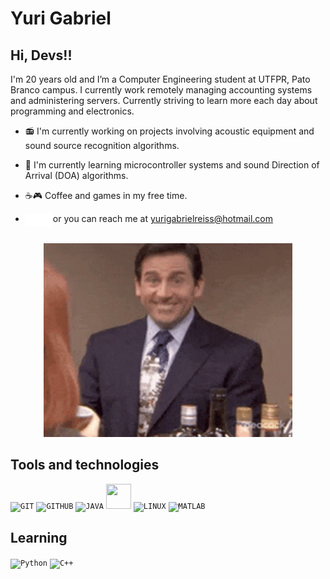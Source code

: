 # Yuri Gabriel
## Hi, Devs!!

I'm 20 years old and I’m a Computer Engineering student at UTFPR, Pato Branco campus. I currently work remotely managing accounting systems and administering servers. Currently striving to learn more each day about programming and electronics. 

- 📻 I'm currently working on projects involving acoustic equipment and sound source recognition algorithms.

- 🌱 I'm currently learning microcontroller systems and sound Direction of Arrival (DOA) algorithms.

- ☕🎮 Coffee and games in my free time.

- or you can reach me at <yurigabrielreiss@hotmail.com>
  <a href="https://www.instagram.com/yuri_gabrielreis/" target="_blank"><img align="left" alt="Instagram" width="22px" src="https://github.com/Aakarsh-B/trying-repos/blob/master/insta.svg" /></a>
<a href="https://www.linkedin.com/in/yuri-gabriel-reis" target="_blank"><img align="left" alt="LinkedIn" width="22px" src="https://github.com/Aakarsh-B/trying-repos/blob/master/linkedin.svg" /></a>

<br>

<div align="center">
    <img alt="GIF" src="./the-office-the.gif" width="398" height="310" />
</div>

## Tools and technologies
<div align="left">
    <code><img width="40px" src="https://cdn.jsdelivr.net/gh/devicons/devicon/icons/git/git-original.svg" title="GIT"/></code>
    <code><img width="40px" src="https://cdn.jsdelivr.net/gh/devicons/devicon/icons/github/github-original.svg" title="GITHUB"/></code>
    <code><img width="40px" src="https://cdn.jsdelivr.net/gh/devicons/devicon/icons/java/java-original.svg" title="JAVA"/></code>
    <code><img loading="lazy" src="https://cdn.jsdelivr.net/gh/devicons/devicon/icons/c/c-original.svg" width="40" height="40"/></code>
    <code><img width="40px" src="https://cdn.jsdelivr.net/gh/devicons/devicon/icons/linux/linux-original.svg" title="LINUX"/></code>
    <code><img width="40px" src="https://cdn.jsdelivr.net/gh/devicons/devicon/icons/matlab/matlab-original.svg" title="MATLAB"/></code>
</div>

## Learning
<div align="left">
    <code><img width="40px" src="https://cdn.jsdelivr.net/gh/devicons/devicon/icons/python/python-original.svg" title="Python"/></code>
    <code><img width="40px" src="https://cdn.jsdelivr.net/gh/devicons/devicon/icons/cplusplus/cplusplus-original.svg" title="C++"/></code>
</div>
